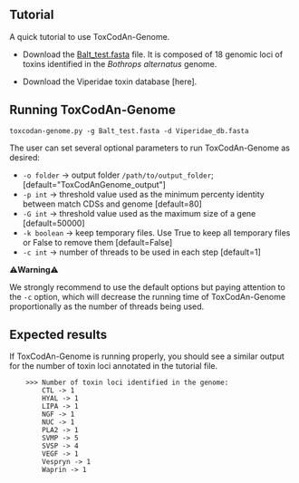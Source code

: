 ## Tutorial

A quick tutorial to use ToxCodAn-Genome.

- Download the [Balt_test.fasta](https://github.com/pedronachtigall/ToxCodAn-Genome/blob/main/Tutorial/Balt_test.fasta) file. It is composed of 18 genomic loci of toxins identified in the *Bothrops alternatus* genome.

- Download the Viperidae toxin database [here].

## Running ToxCodAn-Genome

```
toxcodan-genome.py -g Balt_test.fasta -d Viperidae_db.fasta
```

The user can set several optional parameters to run ToxCodAn-Genome as desired:
 - ```-o folder``` -> output folder ```/path/to/output_folder```; [default="ToxCodAnGenome_output"]
 - ```-p int``` -> threshold value used as the minimum percenty identity between match CDSs and genome [default=80]
 - ```-G int``` -> threshold value used as the maximum size of a gene [default=50000]
 - ```-k boolean``` -> keep temporary files. Use True to keep all temporary files or False to remove them [default=False]
 - ```-c int``` -> number of threads to be used in each step [default=1]

:warning:**Warning**:warning:

We strongly recommend to use the default options but paying attention to the ```-c``` option, which will decrease the running time of ToxCodAn-Genome proportionally as the number of threads being used.

## Expected results

If ToxCodAn-Genome is running properly, you should see a similar output for the number of toxin loci annotated in the tutorial file.

```
	>>> Number of toxin loci identified in the genome:
		CTL -> 1
		HYAL -> 1
		LIPA -> 1
		NGF -> 1
		NUC -> 1
		PLA2 -> 1
		SVMP -> 5
		SVSP -> 4
		VEGF -> 1
		Vespryn -> 1
		Waprin -> 1
```
